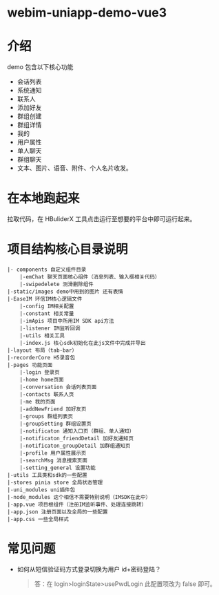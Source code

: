# webim-uniapp-demo-vue3

# 介绍

demo 包含以下核心功能

- 会话列表
- 系统通知
- 联系人
- 添加好友
- 群组创建
- 群组详情
- 我的
- 用户属性
- 单人聊天
- 群组聊天
- 文本、图片、语音、附件、个人名片收发。

# 在本地跑起来

拉取代码，在 HBuliderX 工具点击运行至想要的平台中即可运行起来。

# 项目结构核心目录说明

```shell
|- components 自定义组件目录
    |-emChat 聊天页面核心组件（消息列表、输入框相关代码）
    |-swipedelete 测滑删除组件
|-static/images demo中用到的图片 还有表情
|-EaseIM 环信IM核心逻辑文件
    |-config IM相关配置
    |-constant 相关常量
    |-imApis 项目中所用IM SDK api方法
    |-listener IM监听回调
    |-utils 相关工具
    |-index.js 核心sdk初始化在此js文件中完成并导出
|-layout 布局（tab-bar）
|-recorderCore H5录音包
|-pages 功能页面
    |-login 登录页
    |-home home页面
    |-conversation 会话列表页面
    |-contacts 联系人页
    |-me 我的页面
    |-addNewFriend 加好友页
    |-groups 群组列表页
    |-groupSetting 群组设置页
    |-notificaton 通知入口页（群组、单人通知）
    |-notificaton_friendDetail 加好友通知页
    |-notificaton_groupDetail 加群组通知页
    |-profile 用户属性展示页
    |-searchMsg 消息搜索页面
    |-setting_general 设置功能
|-utils 工具类和sdk的一些配置
|-stores pinia store 全局状态管理
|-uni_modules uni插件包
|-node_modules 这个相信不需要特别说明（IMSDK在此中）
|-app.vue 项目根组件（注册IM监听事件、处理连接跳转）
|-app.json 注册页面以及全局的一些配置
|-app.css 一些全局样式
```

# 常见问题

- 如何从短信验证码方式登录切换为用户 id+密码登陆？
  > 答：在 login>loginState>usePwdLogin 此配置项改为 false 即可。
